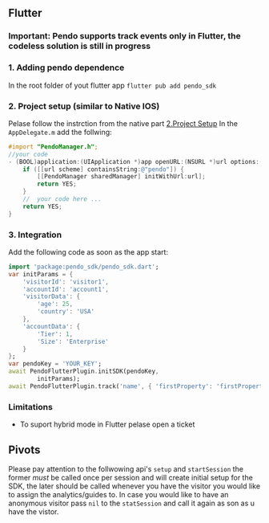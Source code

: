 
## Flutter
### Important: Pendo supports track events only in Flutter, the codeless solution is still in progress
### 1. Adding pendo dependence 
In the root folder of yout flutter app
`flutter pub add pendo_sdk`

### 2. Project setup (similar to Native IOS)
Pelase follow the instrction from the native part [2.Project Setup](#project-setup_anchor)
In the `AppDelegate.m` add the follwing:
```objectivec
#import "PendoManager.h";
//your code
- (BOOL)application:(UIApplication *)app openURL:(NSURL *)url options:(NSDictionary<UIApplicationOpenURLOptionsKey,id> *)options {
    if ([[url scheme] containsString:@"pendo"]) {
        [[PendoManager sharedManager] initWithUrl:url];
        return YES;
    }
    //  your code here ...
    return YES;
}
```
### 3. Integration
Add the following code as soon as the app start:
```dart
import 'package:pendo_sdk/pendo_sdk.dart';
var initParams = {
    'visitorId': 'visitor1',
    'accountId': 'account1',
    'visitorData': {
        'age': 25,
        'country': 'USA'
    },
    'accountData': {
        'Tier': 1,
        'Size': 'Enterprise'
    }
};
var pendoKey = 'YOUR_KEY';
await PendoFlutterPlugin.initSDK(pendoKey,
        initParams);
await PendoFlutterPlugin.track('name', { 'firstProperty': 'firstPropertyValue', 'secondProperty': 'secondPropertyValue'});
```

### Limitations
* To suport hybrid mode in Flutter pelase open a ticket

## Pivots
Please pay attention to the follwowing api's ``` setup ``` and ```startSession``` the former *must* be called once per session and will create initial setup for the SDK, the later should be called whenever you have the visitor you would like to assign the analytics/guides to. In case you would like to have an anonymous visitor pass ```nil``` to the ```statSession``` and call it again as son as u have the vistor. 
